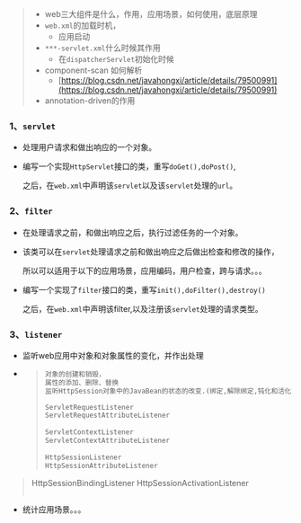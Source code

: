 > - web三大组件是什么，作用，应用场景，如何使用，底层原理
> - `web.xml`的加载时机，
>   - 应用启动
> - `***-servlet.xml`什么时候其作用
>   - 在`dispatcherServlet`初始化时候
> - component-scan 如何解析
>   - [https://blog.csdn.net/javahongxi/article/details/79500991](https://blog.csdn.net/javahongxi/article/details/79500991)
> - annotation-driven的作用

### 1、`servlet`

- 处理用户请求和做出响应的一个对象。

- 编写一个实现`HttpServlet`接口的类，重写`doGet(),doPost()`,

  之后，在`web.xml`中声明该`servlet`以及该`servlet`处理的`url`。

### 2、`filter`

- 在处理请求之前，和做出响应之后，执行过滤任务的一个对象。

- 该类可以在`servlet`处理请求之前和做出响应之后做出检查和修改的操作，

  所以可以适用于以下的应用场景，应用编码，用户检查，跨与请求。。。

- 编写一个实现了`filter`接口的类，重写`init(),doFilter(),destroy()`

  之后，在`web.xml`中声明该filter,以及注册该`servlet`处理的请求类型。

### 3、`listener`

- 监听web应用中对象和对象属性的变化，并作出处理

- > ```txt
  > 对象的创建和销毁，
  > 属性的添加、删除、替换
  > 监听HttpSession对象中的JavaBean的状态的改变.(绑定,解除绑定,钝化和活化)2个
  > 
  > ServletRequestListener
  > ServletRequestAttributeListener
  >  
  > ServletContextListener
  > ServletContextAttributeListener
  >  
  > HttpSessionListener
  > HttpSessionAttributeListener
>     
  > HttpSessionBindingListener
  > HttpSessionActivationListener
  > ```
  
- 统计应用场景。。。